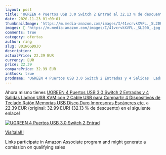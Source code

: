 ```yaml
---
layout: post
title: 'UGREEN 4 Puertos USB 3.0 Switch 2 Entrad al 32.13 % de descuento'
date: 2020-11-23 01:00:01
thumbnailImage: 'https://m.media-amazon.com/images/I/41vcrvkXVFL._SL200_.jpg'
images: [ 'https://m.media-amazon.com/images/I/41vcrvkXVFL._SL200_.jpg' ]
comments: true
category: ofertas
author: ring
slug: B01N6GD9JO
description:
actualPrice: 22.39 EUR
currency: EUR
price: 22.39
comparePrice: 32.99 EUR
inStock: true
prodname: 'UGREEN 4 Puertos USB 3.0 Switch 2 Entradas y 4 Salidas  Ladron USB KVM con 2 Cable USB para Compartir 4 Dispositivos de Teclado  Ratón  Memorias USB  Disco Duro  Impresoras  Escáneres  etc.'
---
```


Ahora mismo tienes [UGREEN 4 Puertos USB 3.0 Switch 2 Entradas y 4 Salidas  Ladron USB KVM con 2 Cable USB para Compartir 4 Dispositivos de Teclado  Ratón  Memorias USB  Disco Duro  Impresoras  Escáneres  etc.](https://www.amazon.es/dp/B01N6GD9JO/?tag=tolees-21) a 22.39 EUR (original: 32.99 EUR) (32.13 %  de descuento) en el siguiente enlace!

[![UGREEN 4 Puertos USB 3.0 Switch 2 Entrad](https://m.media-amazon.com/images/I/41vcrvkXVFL._SL200_.jpg)](https://www.amazon.es/dp/B01N6GD9JO/?tag=tolees-21)

[Visítala!!!](https://www.amazon.es/dp/B01N6GD9JO/?tag=tolees-21)

Links participate in Amazon Associate program and might generate a comission on qualifying sales
